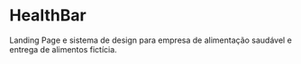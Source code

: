 # HealthBar

Landing Page e sistema de design para empresa de alimentação saudável e entrega de alimentos fictícia.